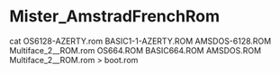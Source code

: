 # Mister_AmstradFrenchRom

cat OS6128-AZERTY.rom BASIC1-1-AZERTY.ROM AMSDOS-6128.ROM Multiface_2__ROM.rom OS664.ROM BASIC664.ROM AMSDOS.ROM Multiface_2__ROM.rom > boot.rom
